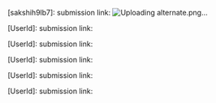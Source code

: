 [sakshih9lb7]: 
submission link: 
![Uploading alternate.png…]()


[UserId]: 
submission link:

[UserId]: 
submission link: 

[UserId]:
submission link: 

[UserId]:
submission link: 

[UserId]:
submission link: 
